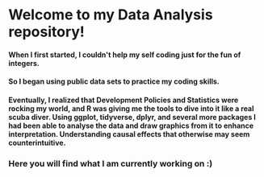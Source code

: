 # Welcome to my Data Analysis repository! 

#### When I first started, I couldn't help my self coding just for the fun of integers.

#### So I began using public data sets to practice my coding skills. 
#### Eventually, I realized that Development Policies and Statistics were rocking my world, and R was giving me the tools to dive into it like a real scuba diver. Using ggplot, tidyverse, dplyr, and several more packages I had been able to analyse the data and draw graphics from it to enhance interpretation. Understanding causal effects that otherwise may seem counterintuitive.

### Here you will find what I am currently working on :)

